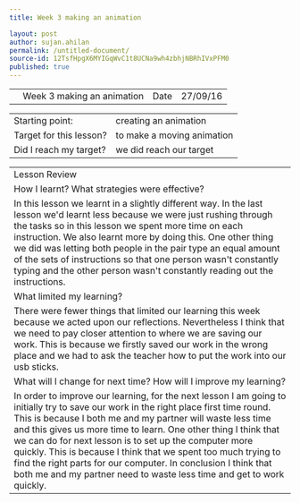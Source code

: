 ```yaml
---
title: Week 3 making an animation

layout: post
author: sujan.ahilan
permalink: /untitled-document/
source-id: 12TsfHpgX6MYIGqWvC1t8UCNa9wh4zbhjNBRhIVxPFM0
published: true
---
```

<table>
  <tr>
    <td></td>
    <td>Week 3 making an animation</td>
    <td>Date</td>
    <td>27/09/16</td>
  </tr>
</table>


<table>
  <tr>
    <td>Starting point:</td>
    <td>creating an animation</td>
  </tr>
  <tr>
    <td>Target for this lesson?</td>
    <td>to make a moving animation</td>
  </tr>
  <tr>
    <td>Did I reach my target? 
</td>
    <td> we did reach our target</td>
  </tr>
</table>


<table>
  <tr>
    <td>Lesson Review</td>
  </tr>
  <tr>
    <td>How I learnt? What strategies were effective? </td>
  </tr>
  <tr>
    <td>In this lesson we learnt in a slightly different way. In the last lesson we'd learnt less because we were just rushing through the tasks so in this lesson we spent more time on each instruction. We also learnt more by doing this. One other thing we did was letting both people in the pair type an equal amount of the sets of instructions so that one person wasn't constantly typing and the other person wasn't constantly reading out the instructions.</td>
  </tr>
  <tr>
    <td>What limited my learning?</td>
  </tr>
  <tr>
    <td>There were fewer things that limited our learning this week because we acted upon our reflections. Nevertheless I think that we need to pay closer attention to where we are saving our work. This is because we firstly saved our work in the wrong place and we had to ask the teacher how to put the work into our usb sticks.</td>
  </tr>
  <tr>
    <td>What will I change for next time? How will I improve my learning?</td>
  </tr>
  <tr>
    <td>In order to improve our learning, for the next lesson I am going to initially try to save our work in the right place first time round. This is because I both me and my partner will waste less time and this gives us more time to learn. One other thing I think that we can do for next lesson is to set up the computer more quickly. This is because I think that we spent too much trying to find the right parts for our computer. In conclusion I think that both me and my partner need to waste less time and get to work quickly.</td>
  </tr>
</table>


